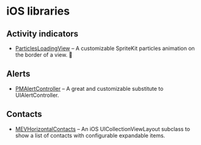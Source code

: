 # **iOS libraries**

## Activity indicators

  - [ParticlesLoadingView](https://github.com/BalestraPatrick/ParticlesLoadingView) – A customizable SpriteKit particles animation on the border of a view. :hatched_chick:
## Alerts

  - [PMAlertController](https://github.com/Codeido/PMAlertController) – A great and customizable substitute to UIAlertController.
## Contacts

  - [MEVHorizontalContacts](https://github.com/manuelescrig/MEVHorizontalContacts) – An iOS UICollectionViewLayout subclass to show a list of contacts with configurable expandable items.
